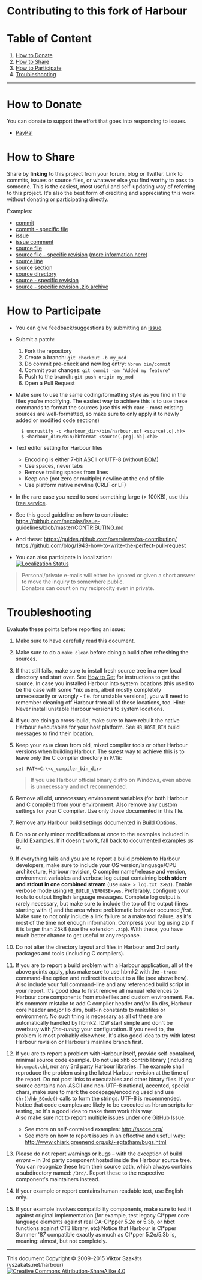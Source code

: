 # Contributing to this fork of Harbour

# Table of Content

1. [How to Donate](#how-to-donate)
2. [How to Share](#how-to-share)
3. [How to Participate](#how-to-participate)
4. [Troubleshooting](#troubleshooting)

---

# How to Donate

  You can donate to support the effort that goes into responding to issues.

  * [PayPal](https://www.paypal.com/cgi-bin/webscr?cmd=_s-xclick&hosted_button_id=BPSZQYKXMQJYG)


# How to Share

  Share by **linking** to this project from your forum, blog or Twitter.
  Link to commits, issues or source files, or whatever else you find worthy
  to pass to someone. This is the easiest, most useful and self-updating
  way of referring to this project. It's also the best form of crediting
  and appreciating this work without donating or participating directly.

  Examples:

  * [commit](https://github.com/vszakats/harbour-core/commit/35ffdc113f348fbf10203757073bbee564e4339f)
  * [commit - specific file](https://github.com/vszakats/harbour-core/commit/35ffdc113f348fbf10203757073bbee564e4339f#diff-2)
  * [issue](https://github.com/vszakats/harbour-core/issues/18)
  * [issue comment](https://github.com/vszakats/harbour-core/issues/22#issuecomment-47928889)
  * [source file](tests/hello.prg)
  * [source file - specific revision](https://github.com/vszakats/harbour-core/blob/dd2c3b3e9c0e7db7f1c18be2a079dc92f983122e/tests/hello.prg) ([more information here](https://help.github.com/articles/getting-permanent-links-to-files))
  * [source line](https://github.com/vszakats/harbour-core/blob/dd2c3b3e9c0e7db7f1c18be2a079dc92f983122e/tests/hello.prg#L5)
  * [source section](https://github.com/vszakats/harbour-core/blob/90ce13098244b0e27fc4b8c7af5586f892a09337/src/rtl/chruni.c#L101-L112)
  * [source directory](contrib/hbcurl/)
  * [source - specific revision](https://github.com/vszakats/harbour-core/tree/e46f2fdb75c493ff5b4c777f5a0963d2e7d6f65b)
  * [source - specific revision .zip archive](https://github.com/vszakats/harbour-core/archive/e46f2fdb75c493ff5b4c777f5a0963d2e7d6f65b.zip)


# How to Participate

- You can give feedback/suggestions by submitting an [issue](https://github.com/vszakats/harbour-core/issues/new).
- Submit a patch:
  1. Fork the repository
  2. Create a branch: `git checkout -b my_mod`
  3. Do commit pre-check and new log entry: `hbrun bin/commit`
  4. Commit your changes: `git commit -am "Added my feature"`
  5. Push to the branch: `git push origin my_mod`
  6. Open a Pull Request
- Make sure to use the same coding/formatting style as you find in
  the files you're modifying. The easiest way to achieve this
  is to use these commands to format the sources (use this
  with care - most existing sources are well-formatted, so make
  sure to only apply it to newly added or modified code sections)

        $ uncrustify -c <harbour_dir>/bin/harbour.ucf <source(.c|.h)>
        $ <harbour_dir>/bin/hbformat <source(.prg|.hb|.ch)>

- Text editor setting for Harbour files
  - Encoding is either 7-bit ASCII or UTF-8 (without [BOM](https://en.wikipedia.org/wiki/Byte_order_mark))
  - Use spaces, never tabs
  - Remove trailing spaces from lines
  - Keep one (not zero or multiple) newline at the end of file
  - Use platform native newline (CRLF or LF)
- In the rare case you need to send something large (> 100KB),
  use this [free service](https://transfer.sh).
- See this good guideline on how to contribute:
  <https://github.com/necolas/issue-guidelines/blob/master/CONTRIBUTING.md>
- And these:
  <https://guides.github.com/overviews/os-contributing/>
  <https://github.com/blog/1943-how-to-write-the-perfect-pull-request>
- You can also participate in localization:<br />
  [![Localization Status](https://www.transifex.com/projects/p/harbour/resource/hbmk2-vszakats/chart/image_png)](https://www.transifex.com/projects/p/harbour/)

> Personal/private e-mails will either be ignored or given a short
> answer to move the inquiry to somewhere public.<br />
> Donators can count on my reciprocity even in private.


# Troubleshooting

Evaluate these points before reporting an issue:

1.  Make sure to have carefully read this document.
2.  Make sure to do a `make clean` before doing a build after refreshing
    the sources.
3.  If that still fails, make sure to install fresh source tree in a new
    local directory and start over. See [How to Get](README.md#how-to-get)
    for instructions to get the source.
    In case you installed Harbour into system locations (this used to be
    the case with some *nix users, albeit mostly completely unnecessarily
    or wrongly - f.e. for unstable versions), you will need to remember
    cleaning off Harbour from all of these locations, too.
    Hint: Never install unstable Harbour versions to system locations.
4.  If you are doing a cross-build, make sure to have rebuilt the native
    Harbour executables for your host platform. See `HB_HOST_BIN`
    build messages to find their location.
5.  Keep your `PATH` clean from old, mixed compiler tools or other Harbour
    versions when building Harbour. The surest way to achieve this is to
    leave only the C compiler directory in `PATH`:

        set PATH=C:\<c_compiler_bin_dir>

    > If you use Harbour official binary distro on Windows, even above is
    > unnecessary and not recommended.
6.  Remove all old, unnecessary environment variables (for both Harbour
    and C compiler) from your environment. Also remove any custom settings
    for your C compiler.
    Use only those documented in this file.
7.  Remove any Harbour build settings documented in [Build Options](README.md#build-options).
8.  Do no or only minor modifications at once to the examples
    included in [Build Examples](README.md#build-examples).
    If it doesn't work, fall back to documented examples _as is_.
9.  If everything fails and you are to report a build problem to Harbour
    developers, make sure to include your OS version/language/CPU architecture,
    Harbour revision, C compiler name/release and version, environment
    variables and verbose log output containing **both stderr and stdout in
    one combined stream** (use `make > log.txt 2>&1`). Enable verbose
    mode using `HB_BUILD_VERBOSE=yes`. Preferably, configure your tools
    to output English language messages.
    Complete log output is rarely necessary, but make sure to include
    the top of the output (lines starting with `!`) and the area where
    problematic behavior occurred _first_. Make sure to not only include
    a link failure or a make tool failure, as it's most of the time not
    enough information. Compress your log using zip if it is larger
    than 25kB (use the extension `.zip`).
    With these, you have much better chance to get useful or any response.
10. Do not alter the directory layout and files in Harbour and 3rd party
    packages and tools (including C compilers).
11. If you are to report a build problem with a Harbour application,
    all of the above points apply, plus make sure to use hbmk2 with
    the `-trace` command-line option and redirect its output to
    a file (see above how). Also include your full command-line and
    any referenced build script in your report.
    It's good idea to first remove all manual references to Harbour
    core components from makefiles and custom environment. F.e. it's
    commom mistake to add C compiler header and/or lib dirs, Harbour core
    header and/or lib dirs, built-in constants to makefiles or environment.
    No such thing is necessary as all of these are automatically handled
    by hbmk2. IOW start simple and don't be overbusy with *fine-tuning*
    your configuration. If you need to, the problem is most probably
    elsewhere. It's also good idea to try with latest Harbour revision
    or Harbour's mainline branch first.
12. If you are to report a problem with Harbour itself, provide
    self-contained, minimal source code example. Do not use xhb contrib
    library (including `hbcompat.ch`), nor any 3rd party Harbour libraries.
    The example shall reproduce the problem using the latest Harbour revision
    at the time of the report. Do not post links to executables and other
    binary files. If your source contains non-ASCII and non-UTF-8 national,
    accented, special chars, make sure to mark the codepage/encoding used
    and use `Chr()`/`hb_BCode()` calls to form the strings. UTF-8 is
    recommended. Notice that code examples are likely to be executed as
    hbrun scripts for testing, so it's a good idea to make them work this
    way.<br />
    Also make sure not to report multiple issues under one GitHub Issue.<br />
    * See more on self-contained examples:
      <http://sscce.org/>
    * See more on how to report issues in an effective and useful way:
      <http://www.chiark.greenend.org.uk/~sgtatham/bugs.html>
13. Please do not report warnings or bugs &ndash; with the exception of build
    _errors_ &ndash; in 3rd party component hosted inside the Harbour source tree.
    You can recognize these from their source path, which always contains
    a subdirectory named: `/3rd/`. Report these to the respective component's
    maintainers instead.
14. If your example or report contains human readable text, use
    English only.
15. If your example involves compatibility components, make sure to test
    it against original implementation (for example, test legacy Cl\*pper
    core language elements against real CA-Cl\*pper 5.2e or 5.3b, or hbct
    functions against CT3 library, etc)
    Notice that Harbour is Cl\*pper Summer '87 compatible exactly as
    much as Cl\*pper 5.2e/5.3b is, meaning: almost, but not completely.


---
This document Copyright &copy;&nbsp;2009&ndash;2015 Viktor Szakáts (vszakats.net/harbour)<br />
[![Creative Commons Attribution-ShareAlike 4.0](https://rawgit.com/cc-icons/cc-icons/master/fonts/cc-icons-svg/small.by-sa.svg)](https://creativecommons.org/licenses/by-sa/4.0/)
